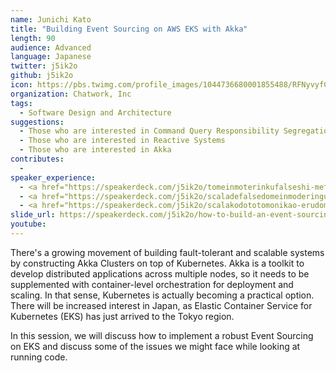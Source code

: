 ```yaml
---
name: Junichi Kato
title: "Building Event Sourcing on AWS EKS with Akka"
length: 90
audience: Advanced
language: Japanese
twitter: j5ik2o
github: j5ik2o
icon: https://pbs.twimg.com/profile_images/1044736680001855488/RFNyvyfC_400x400.jpg
organization: Chatwork, Inc
tags:
  - Software Design and Architecture
suggestions:
  - Those who are interested in Command Query Responsibility Segregation (CQRS) and Event Sourcing
  - Those who are interested in Reactive Systems
  - Those who are interested in Akka
contributes:
  - 
speaker_experience:
  - <a href="https://speakerdeck.com/j5ik2o/tomeinmoterinkufalseshi-mefang">https://speakerdeck.com/j5ik2o/tomeinmoterinkufalseshi-mefang</a>
  - <a href="https://speakerdeck.com/j5ik2o/scaladefalsedomeinmoderingufalseyarikata">https://speakerdeck.com/j5ik2o/scaladefalsedomeinmoderingufalseyarikata</a>
  - <a href="https://speakerdeck.com/j5ik2o/scalakodototomonikao-erudomeinmoderingu">https://speakerdeck.com/j5ik2o/scalakodototomonikao-erudomeinmoderingu</a>
slide_url: https://speakerdeck.com/j5ik2o/how-to-build-an-event-sourcing-system-using-akka-with-eks
youtube:
---
```

There's a growing movement of building fault-tolerant and scalable systems by constructing Akka Clusters on top of Kubernetes. Akka is a toolkit to develop distributed applications across multiple nodes, so it needs to be supplemented with container-level orchestration for deployment and scaling. In that sense, Kubernetes is actually becoming a practical option. There will be increased interest in Japan, as Elastic Container Service for Kubernetes (EKS) has just arrived to the Tokyo region.

In this session, we will discuss how to implement a robust Event Sourcing on EKS and discuss some of the issues we might face while looking at running code.
